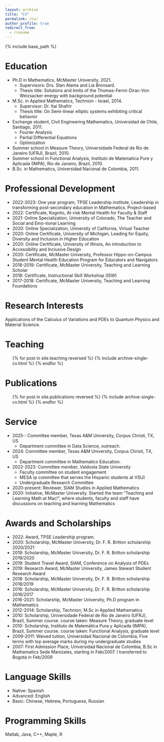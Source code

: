 ```yaml
---
layout: archive
title: "CV"
permalink: /cv/
author_profile: true
redirect_from:
  - /resume
---
```


{% include base_path %}

Education
======
* Ph.D in Mathematics, McMaster University, 2021. 
	* Supervisors: Drs. Stan Alama and Lia Bronsard.
	* Thesis title: Solutions and limits of the Thomas-Fermi-Dirac-Von Weizsacker energy with background potential
* M.Sc. in Applied Mathematics, Technion - Israel, 2014. 
	* Supervisor: Dr. Itai Shafrir
	* Thesis title: On Semi-linear elliptic systems exhibiting critical behavior
* Exchange student, Civil Engineering Mathematics, Universidad de Chile, Santiago, 2011.
	* Fourier Analysis
	* Partial Differential Equations
	* Optimization
* Summer school in Measure Theory, Universidade Federal de Rio de Janeiro (UFRJ), Brazil, 2010.
* Summer school in Functional Analysis, Instituto de Matematica Pure y Aplicada (IMPA), Rio de Janeiro, Brazil, 2010.
* B.Sc. in Mathematics, Universidad Nacional de Colombia, 2011.

Professional Development
======
* 2022-2023: One year program, TPSE Leadership institute, Leadership in transforming post-secondary education in Mathematics. Project-based
* 2022: Certificate, Kognito, At-risk Mental Health for Faculty & Staff
* 2021: Online Specialization, University of Colorado, The Teacher and Social and Emo-tional Learning
* 2020: Online Specialization, University of California, Virtual Teacher
* 2020: Online Certificate, University of Michigan, Leading for Equity, Diversity and
Inclusion in Higher Education
* 2020: Online Certificate, University of Illinois, An introduction to Accessibility and Inclusive Design
* 2020: Certificate, McMaster University, Professor Hippo-on-Campus Student Mental
Health Education Program for Educators and Navigators
* 2018-2019:  Certificate, McMaster University, Teaching and Learning Scholar
* 2018:  Certificate, Instructional Skill Workshop (ISW)
* 2017-2018: Certificate, McMaster University, Teaching and Learning Foundations

Research Interests
======
Applications of the Calculus of Variations and PDEs to Quantum Physics and Material Science.

Teaching
======
  <ul>{% for post in site.teaching reversed %}
    {% include archive-single-cv.html %}
  {% endfor %}</ul>


Publications
======
  <ul>{% for post in site.publications reversed %}
    {% include archive-single-cv.html %}
  {% endfor %}</ul>
  
Service 
======
* 2025-:  Committee member, Texas A\&M University, Corpus Christi, TX, US
	* Department committee in Data Science, outreach.
* 2024:  Committee member, Texas A\&M University, Corpus Christi, TX, US
	* Department committee in Mathematics Education.
* 2022-2023:  Committee member, Valdosta State University
	* Faculty committee on student engagement
	* MESA (a committee that serves the Hispanic students at VSU)
	* Undergraduate Research Committee
* 2020-present:   Reviewer, SIAM Studies in Applied Mathematics
* 2020: Initiative, McMaster University.  Started the team “Teaching and Learning Math at Mac!”, where students, faculty and staff have discussions on teaching and learning Mathematics

Awards and Scholarships
======
* 2022: Award, TPSE Leadership program.
* 2020: Scholarship, McMaster University, Dr. F. R. Britton scholarship 2020/2021
* 2019: Scholarship, McMaster University, Dr. F. R. Britton scholarship 2019/2020
* 2019: Student Travel Award, SIAM, Conference on Analysis of PDEs
* 2019: Research Award, McMaster University, James Stewart Student Research Award
* 2018: Scholarship, McMaster University, Dr. F. R. Britton scholarship 2018/2019
* 2016: Scholarship, McMaster University, Dr. F. R. Britton scholarship 2016/2017
* 2016-2021: Scholarship, McMaster University, Ph.D program in Mathematics
* 2012-2014: Scholarship, Technion, M.Sc in Applied Mathematics
* 2010: Scholarship, Universidade Federal de Rio de Janeiro (UFRJ), Brazil, Summer course. course taken: Measure Theory, graduate level
* 2010: Scholarship, Instituto de Matemática Pura y Aplicada (IMPA), Brazil, Summer
course. course taken: Functional Analysis, graduate level
* 2009-2011: Waived tuition, Universidad Nacional de Colombia, Five terms with top average marks during my undergraduate studies
* 2007: First Admission Place, Universidad Nacional de Colombia, B.Sc in Mathematics
Sede Manizales, starting in Feb/2007. I transferred to Bogotá in Feb/2009

Language Skills
======
* Native: Spanish
* Advanced: English
* Basic: Chinese, Hebrew, Portuguese, Russian


Programming Skills
======
Matlab, Java, C++, Maple, R

